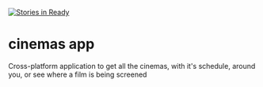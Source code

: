 [![Stories in Ready](https://badge.waffle.io/mcarmenjc/cinemas-server.png?label=ready&title=Ready)](https://waffle.io/mcarmenjc/cinemas-server)
# cinemas app
Cross-platform application to get all the cinemas, with it's schedule, around you, or see where a film is being screened
